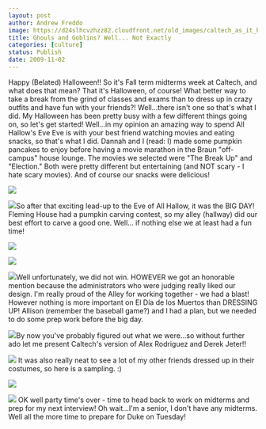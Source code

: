 ```yaml
---
layout: post
author: Andrew Freddo
image: https://d24slhcvzhzz82.cloudfront.net/old_images/caltech_as_it_happens/6a0105349b8251970b0120a69dabe9970c.jpg
title: Ghouls and Goblins? Well... Not Exactly
categories: [culture]
status: Publish
date: 2009-11-02
---
```


Happy (Belated) Halloween!!
So it's Fall term midterms week at Caltech, and what does that mean? That it's Halloween, of course! What better way to take a break from the grind of classes and exams than to dress up in crazy outfits and have fun with your friends?! Well...there isn't one so that's what I did. My Halloween has been pretty busy with a few different things going on, so let's get started!
Well...in my opinion an amazing way to spend All Hallow's Eve Eve is with your best friend watching movies and eating snacks, so that's what I did. Dannah and I (read: I) made some pumpkin pancakes to enjoy before having a movie marathon in the Braun "off-campus" house lounge. The movies we selected were "The Break Up" and "Election." Both were pretty different but entertaining (and NOT scary - I hate scary movies). And of course our snacks were delicious!


![](https://d24slhcvzhzz82.cloudfront.net/old_images/caltech_as_it_happens/6a0105349b8251970b0120a64835be970b.jpg)

![](https://d24slhcvzhzz82.cloudfront.net/old_images/caltech_as_it_happens/6a0105349b8251970b0120a69dac72970c.jpg)So after that exciting lead-up to the Eve of All Hallow, it was the BIG DAY! Fleming House had a pumpkin carving contest, so my alley (hallway) did our best effort to carve a good one. Well... if nothing else we at least had a fun time!

![](https://d24slhcvzhzz82.cloudfront.net/old_images/caltech_as_it_happens/6a0105349b8251970b0120a69dadc9970c.jpg)

![](https://d24slhcvzhzz82.cloudfront.net/old_images/caltech_as_it_happens/6a0105349b8251970b0120a6483859970b.jpg)

![](https://d24slhcvzhzz82.cloudfront.net/old_images/caltech_as_it_happens/6a0105349b8251970b0120a69daf07970c.jpg)Well unfortunately, we did not win. HOWEVER we got an honorable mention because the administrators who were judging really liked our design. I'm really proud of the Alley for working together - we had a blast!
However nothing is more important on El Día de los Muertos than DRESSING UP! Allison (remember the baseball game?) and I had a plan, but we needed to do some prep work before the big day.


![](https://d24slhcvzhzz82.cloudfront.net/old_images/caltech_as_it_happens/6a0105349b8251970b0120a69db039970c.jpg)By now you've probably figured out what we were...so without further ado let me present Caltech's version of Alex Rodriguez and Derek Jeter!!

![](https://d24slhcvzhzz82.cloudfront.net/old_images/caltech_as_it_happens/6a0105349b8251970b0120a69db154970c.jpg) It was also really neat to see a lot of my other friends dressed up in their costumes, so here is a sampling. :)

![](https://d24slhcvzhzz82.cloudfront.net/old_images/caltech_as_it_happens/6a0105349b8251970b0120a6483c33970b.jpg)

![](https://d24slhcvzhzz82.cloudfront.net/old_images/caltech_as_it_happens/6a0105349b8251970b0120a69db2af970c.jpg) OK well party time's over - time to head back to work on midterms and prep for my next interview! Oh wait...I'm a senior, I don't have any midterms. Well all the more time to prepare for Duke on Tuesday!
